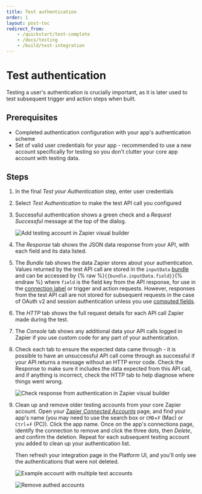 ```yaml
---
title: Test authentication
order: 1
layout: post-toc
redirect_from: 
    - /quickstart/test-complete
    - /docs/testing
    - /build/test-integration
---
```


# Test authentication

Testing a user's authentication is crucially important, as it is later used to test subsequent trigger and action steps when built.

## Prerequisites

- Completed authentication configuration with your app's authentication scheme
- Set of valid user credentials for your app - recommended to use a new account specifically for testing so you don't clutter your core app account with testing data. 

## Steps

1. In the final _Test your Authentication_ step, enter user credentials
2. Select _Test Authentication_ to make the test API call you configured 
3. Successful authentication shows a green check and a _Request Successful_ message at the top of the dialog.

    ![Add testing account in Zapier visual builder](https://cdn.zappy.app/60ebf09a1442345cc5d86b44440eb11c.png)

4. The _Response_ tab shows the JSON data response from your API, with each field and its data listed. 
5. The _Bundle_ tab shows the data Zapier stores about your authentication. Values returned by the test API call are stored in the `inputData` [bundle](https://platform.zapier.com/build/bundle#inputdata) and can be accessed by {% raw %}`{{bundle.inputData.field}}`{% endraw %} where `field` is the field key from the API response, for use in the [connection label](https://platform.zapier.com/build/connection-label) or trigger and action requests. However, responses from the test API call are not stored for subsequent requests in the case of OAuth v2 and session authentication unless you use [computed fields](https://platform.zapier.com/build/computed-test-field).
6. The _HTTP_ tab shows the full request details for each API call Zapier made during the test. 
7. The _Console_ tab shows any additional data your API calls logged in Zapier if you use custom code for any part of your authentication.
8. Check each tab to ensure the expected data came through - it is possible to have an unsuccessful API call come through as successful if your API returns a message without an HTTP error code. Check the Response to make sure it includes the data expected from this API call, and if anything is incorrect, check the HTTP tab to help diagnose where things went wrong.

    ![Check response from authentication in Zapier visual builder](https://cdn.zappy.app/dacbdf7561aa6d2a78e599f12b80a325.png)

9. Clean up and remove older testing accounts from your core Zapier account. Open your [Zapier _Connected Accounts_](https://zapier.com/app/connections) page, and find your app's name (you may need to use the search box or `CMD`+`F` (Mac) or `Ctrl`+`F` (PC)). Click the app name. Once on the app's connections page, identify the connection to remove and click the three dots, then _Delete_, and confirm the deletion. Repeat for each subsequent testing account you added to clean up your authentication list.

    Then refresh your integration page in the Platform UI, and you'll only see the authentications that were not deleted.

    ![Example account with multiple test accounts](https://cdn.zappy.app/943cd7b0ee2ada32492c834157a2eccb.png)

    ![Remove authed accounts](https://cdn.zappy.app/b31f5c7f712c1a585e727b729248615a.png)